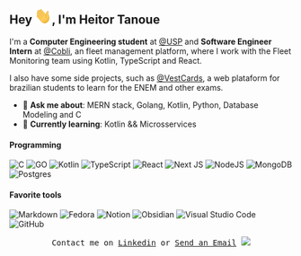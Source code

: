 ## Hey <img src="https://raw.githubusercontent.com/ABSphreak/ABSphreak/master/gifs/Hi.gif" width="30px">, I'm Heitor Tanoue

I'm a **Computer Engineering student** at [@USP](https://www5.usp.br/) and **Software Engineer Intern** at [@Cobli](https://www.cobli.co/), an fleet management platform, where I work with the Fleet Monitoring team using Kotlin, TypeScript and React.

I also have some side projects, such as [@VestCards](https://vestcards.com.br), a web plataform for brazilian students to learn for the ENEM and other exams.

- 🐝 **Ask me about**: MERN stack, Golang, Kotlin, Python, Database Modeling and C
- 🌱 **Currently learning**: Kotlin && Microsservices

<!--<div align="center">
    <img height="180em" src="https://github-readme-stats.vercel.app/api?username=heitortanoue&show_icons=true&theme=dracula&count_private=true&hide_border=true" align="center" />
  <img height="180em" src="https://github-readme-stats.vercel.app/api/top-langs/?username=heitortanoue&show_icons=true&theme=dracula&hide_border=true&layout=compact" align="center" />
</div>-->


#### Programming
![C](https://img.shields.io/badge/c-%2300599C.svg?style=for-the-badge&logo=c&logoColor=white)
![GO](https://img.shields.io/badge/Go-00ADD8?style=for-the-badge&logo=go&logoColor=white)
![Kotlin](https://img.shields.io/badge/kotlin-%237F52FF.svg?style=for-the-badge&logo=kotlin&logoColor=white)
![TypeScript](https://img.shields.io/badge/typescript-%23007ACC.svg?style=for-the-badge&logo=typescript&logoColor=white) 
![React](https://img.shields.io/badge/react-%2320232a.svg?style=for-the-badge&logo=react&logoColor=%2361DAFB)
![Next JS](https://img.shields.io/badge/Next-black?style=for-the-badge&logo=next.js&logoColor=white)
![NodeJS](https://img.shields.io/badge/node.js-6DA55F?style=for-the-badge&logo=node.js&logoColor=white)
![MongoDB](https://img.shields.io/badge/MongoDB-%234ea94b.svg?style=for-the-badge&logo=mongodb&logoColor=white)
![Postgres](https://img.shields.io/badge/postgres-%23316192.svg?style=for-the-badge&logo=postgresql&logoColor=white)

#### Favorite tools
![Markdown](https://img.shields.io/badge/markdown-%23000000.svg?style=for-the-badge&logo=markdown&logoColor=white) 
![Fedora](https://img.shields.io/badge/Fedora-294172?style=for-the-badge&logo=fedora&logoColor=white)
![Notion](https://img.shields.io/badge/Notion-%23000000.svg?style=for-the-badge&logo=notion&logoColor=white)
![Obsidian](https://img.shields.io/badge/Obsidian-%23483699.svg?style=for-the-badge&logo=obsidian&logoColor=white)
![Visual Studio Code](https://img.shields.io/badge/Visual_Studio_Code-0078D4?style=for-the-badge&logo=visual%20studio%20code&logoColor=white)
![GitHub](https://img.shields.io/badge/GitHub-100000?style=for-the-badge&logo=github&logoColor=white)

<p align="center">
  <samp>
     Contact me on <a href="https://www.linkedin.com/in/heitortanoue/">Linkedin</a> or <a href="mailto:heitortanoue@gmail.com">Send an Email</a>
  </samp>
<img src="https://user-images.githubusercontent.com/5679180/79618120-0daffb80-80be-11ea-819e-d2b0fa904d07.gif" width="27px">
</p>
